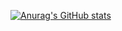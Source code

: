 [![Anurag's GitHub stats](https://github-readme-stats.vercel.app/api?username=s1ovac)](https://github.com/anuraghazra/github-readme-stats)
